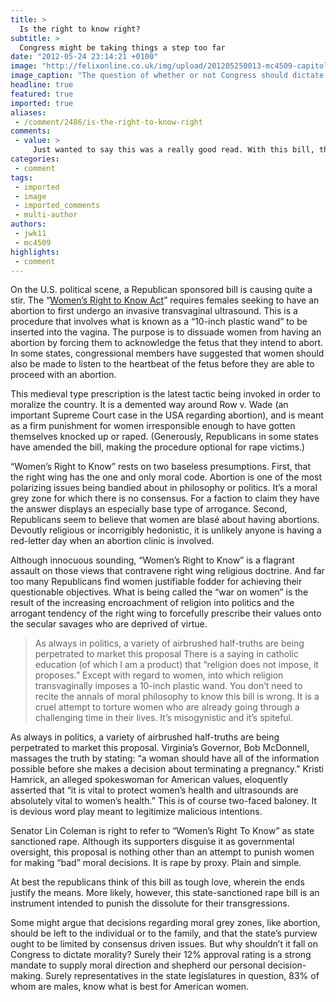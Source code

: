 ```yaml
---
title: >
  Is the right to know right?
subtitle: >
  Congress might be taking things a step too far
date: "2012-05-24 23:14:21 +0100"
image: "http://felixonline.co.uk/img/upload/201205250013-mc4509-capitol-building-washington.jpg"
image_caption: "The question of whether or not Congress should dictate morality is key"
headline: true
featured: true
imported: true
aliases:
 - /comment/2486/is-the-right-to-know-right
comments:
 - value: >
     Just wanted to say this was a really good read. With this bill, the proposed amendments to the Violence Against Women Act, and the restriction of birth control it seems like such a massive step backwards for women's rights in America.,Informed consent-It is the document you sign before you have any surgical procedure. It states that the risks and benefits of the procedure you are about to undergo have been explained, and requires that you sign that you understand them. You must be fully informed of your options. That is the medical legal law. Nothing to do with Congress. Technology has developed the tools to give us more information. Many medical tests are invasive. To ignore it is illegal, medically unethical, and as negligent as to omitting a test, or not informing you of any test results pertinent to your surgical situation. You are dealing with two lives here...Sorry that sounds so "moral". It is actually scientific.,Yes Anonymous, it's important to have full informed consent for any medical procedure.
categories:
 - comment
tags:
 - imported
 - image
 - imported_comments
 - multi-author
authors:
 - jwk11
 - mc4509
highlights:
 - comment
---
```


On the U.S. political scene, a Republican sponsored bill is causing quite a stir. The “[Women’s Right to Know Act](http://www.health.state.mn.us/wrtk/index.html)” requires females seeking to have an abortion to first undergo an invasive transvaginal ultrasound. This is a procedure that involves what is known as a “10-inch plastic wand” to be inserted into the vagina. The purpose is to dissuade women from having an abortion by forcing them to acknowledge the fetus that they intend to abort. In some states, congressional members have suggested that women should also be made to listen to the heartbeat of the fetus before they are able to proceed with an abortion.

This medieval type prescription is the latest tactic being invoked in order to moralize the country. It is a demented way around Row v. Wade (an important Supreme Court case in the USA regarding abortion), and is meant as a firm punishment for women irresponsible enough to have gotten themselves knocked up or raped. (Generously, Republicans in some states have amended the bill, making the procedure optional for rape victims.)

“Women’s Right to Know” rests on two baseless presumptions. First, that the right wing has the one and only moral code. Abortion is one of the most polarizing issues being bandied about in philosophy or politics. It’s a moral grey zone for which there is no consensus. For a faction to claim they have the answer displays an especially base type of arrogance. Second, Republicans seem to believe that women are blasé about having abortions. Devoutly religious or incorrigibly hedonistic, it is unlikely anyone is having a red-letter day when an abortion clinic is involved.

Although innocuous sounding, “Women’s Right to Know” is a flagrant assault on those views that contravene right wing religious doctrine. And far too many Republicans find women justifiable fodder for achieving their questionable objectives. What is being called the “war on women” is the result of the increasing encroachment of religion into politics and the arrogant tendency of the right wing to forcefully prescribe their values onto the secular savages who are deprived of virtue.
> As always in politics, a variety of airbrushed half-truths are being perpetrated to market this proposal
There is a saying in catholic education (of which I am a product) that “religion does not impose, it proposes.” Except with regard to women, into which religion transvaginally imposes a 10-inch plastic wand. You don’t need to recite the annals of moral philosophy to know this bill is wrong. It is a cruel attempt to torture women who are already going through a challenging time in their lives. It’s misogynistic and it’s spiteful.

As always in politics, a variety of airbrushed half-truths are being perpetrated to market this proposal. Virginia’s Governor, Bob McDonnell, massages the truth by stating: “a woman should have all of the information possible before she makes a decision about terminating a pregnancy.” Kristi Hamrick, an alleged spokeswoman for American values, eloquently asserted that “it is vital to protect women’s health and ultrasounds are absolutely vital to women’s health.” This is of course two-faced baloney. It is devious word play meant to legitimize malicious intentions.

Senator Lin Coleman is right to refer to “Women’s Right To Know” as state sanctioned rape. Although its supporters disguise it as governmental oversight, this proposal is nothing other than an attempt to punish women for making “bad” moral decisions. It is rape by proxy. Plain and simple.

At best the republicans think of this bill as tough love, wherein the ends justify the means. More likely, however, this state-sanctioned rape bill is an instrument intended to punish the dissolute for their transgressions.

Some might argue that decisions regarding moral grey zones, like abortion, should be left to the individual or to the family, and that the state’s purview ought to be limited by consensus driven issues. But why shouldn’t it fall on Congress to dictate morality? Surely their 12% approval rating is a strong mandate to supply moral direction and shepherd our personal decision-making. Surely representatives in the state legislatures in question, 83% of whom are males, know what is best for American women.
